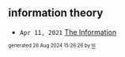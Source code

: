 ## information theory


* <code>Apr 11, 2021</code> [The Information](2021-04-11T18-17-33-the-information.md)

<sup><sub>generated 26 Aug 2024 15:26:26 by <a href='https://github.com/senorprogrammer/til'>til</a></sub></sup>

